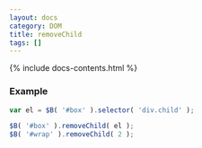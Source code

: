 ```yaml
---
layout: docs
category: DOM
title: removeChild
tags: []
---
```


{% include docs-contents.html %}

### Example
```js
var el = $B( '#box' ).selector( 'div.child' );

$B( '#box' ).removeChild( el );
$B( '#wrap' ).removeChild( 2 );
```
